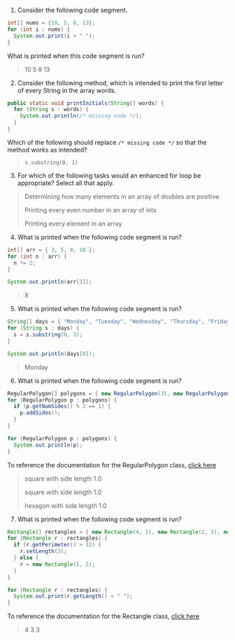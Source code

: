 1. Consider the following code segment.

```java
int[] nums = {10, 5, 8, 13};
for (int i : nums) {
  System.out.print(i + " ");
}
```

What is printed when this code segment is run?

> 10 5 8 13

2. Consider the following method, which is intended to print the first letter of every String in the array words.

```java
public static void printInitials(String[] words) {
  for (String s : words) {
    System.out.println(/* missing code */);
  }
}
```

Which of the following should replace `/* missing code */` so that the method works as intended?

> `s.substring(0, 1)`

3. For which of the following tasks would an enhanced for loop be appropriate? Select all that apply.

> Determining how many elements in an array of doubles are positive 
>
> Printing every even number in an array of ints 
>
> Printing every element in an array 

4. What is printed when the following code segment is run?

```java
int[] arr = { 3, 5, 8, 10 };
for (int n : arr) {
  n *= 2;
}

System.out.println(arr[2]);
```

> 8

5. What is printed when the following code segment is run?

```java
String[] days = { "Monday", "Tuesday", "Wednesday", "Thursday", "Friday", "Saturday", "Sunday" };
for (String s : days) {
  s = s.substring(0, 3);
}

System.out.println(days[0]);
```

> Monday

6. What is printed when the following code segment is run?

```java
RegularPolygon[] polygons = { new RegularPolygon(3), new RegularPolygon(4), new RegularPolygon(5) };
for (RegularPolygon p : polygons) {
  if (p.getNumSides() % 2 == 1) {
    p.addSides();
  }
}

for (RegularPolygon p : polygons) {
  System.out.println(p);
}
```

To reference the documentation for the RegularPolygon class, [click here](https://coderunner.projectstem.org/docs/shapes/index.html?_ga=2.118029760.857672948.1673974394-457991725.1660752090)

> square with side length 1.0
> 
> square with side length 1.0
> 
> hexagon with side length 1.0

7. What is printed when the following code segment is run?

```java
Rectangle[] rectangles = { new Rectangle(4, 1), new Rectangle(2, 5), new Rectangle(7, 6) };
for (Rectangle r : rectangles) {
  if (r.getPerimeter() > 12) {
    r.setLength(3);
  } else {
    r = new Rectangle(1, 2);
  }
}

for (Rectangle r : rectangles) {
  System.out.print(r.getLength() + " ");
}
```

To reference the documentation for the Rectangle class, [click here](https://coderunner.projectstem.org/docs/shapes/index.html?_ga=2.175586795.857672948.1673974394-457991725.1660752090)

> 4 3 3